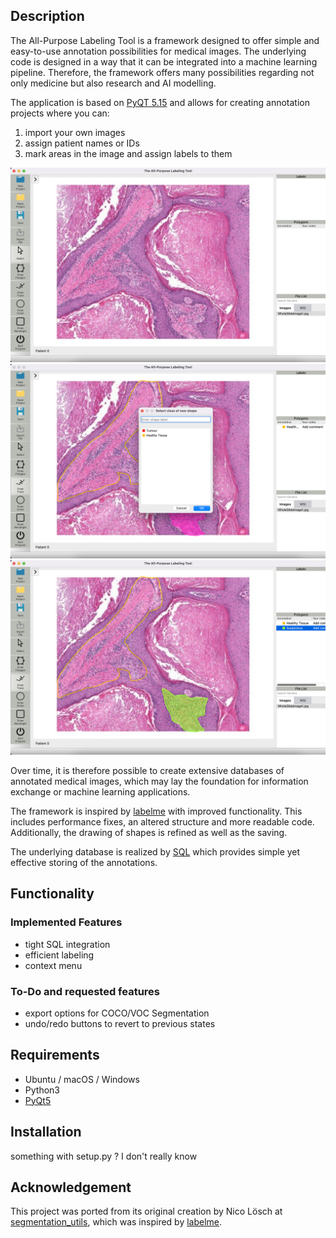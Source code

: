 ## Description
The All-Purpose Labeling Tool is a framework designed to offer simple and easy-to-use annotation possibilities for medical images. 
The underlying code is designed in a way that it can be integrated into a machine learning pipeline. 
Therefore, the framework offers many possibilities regarding not only medicine but also research and AI modelling.

The application is based on
[PyQT 5.15](https://doc.qt.io/qtforpython/ "PyQT documentation") 
and allows for creating annotation projects where you can:

1. import your own images
2. assign patient names or IDs
3. mark areas in the image and assign labels to them

<img alt="Demo 2" src="seg_utils/examples/images/Demo2.png" title="Demo 2" width="850"/>
<img alt="Demo 3" src="seg_utils/examples/images/Demo3.png" title="Demo 3" width="850"/>
<img alt="Demo 4" src="seg_utils/examples/images/Demo4.png" title="Demo 4" width="850"/>



Over time, it is therefore possible to create extensive databases of annotated medical images, 
which may lay the foundation for information exchange or machine learning applications.

The framework is inspired by 
   [labelme](https://github.com/wkentaro/labelme "Labelme Github") with improved functionality.
This includes performance fixes, an altered structure and more readable code. Additionally, the drawing of shapes
is refined as well as the saving.

The underlying database is realized by [SQL](https://www.sqlite.org/index.html) which provides simple yet effective storing of the annotations.


## Functionality
### Implemented Features
- tight SQL integration
- efficient labeling
- context menu

### To-Do and requested features
- export options for COCO/VOC Segmentation 
- undo/redo buttons to revert to previous states

## Requirements
- Ubuntu / macOS / Windows
- Python3
- [PyQt5](https://doc.qt.io/qtforpython/)

## Installation

something with setup.py ? I don't really know

## Acknowledgement
This project was ported from its original creation by Nico Lösch at [segmentation_utils](https://github.com/nicoloesch/segmentation_utils), which was inspired by [labelme](https://github.com/wkentaro/labelme "Labelme Github").
